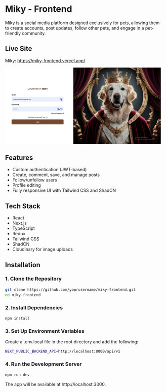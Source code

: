 # Miky - Frontend

Miky is a social media platform designed exclusively for pets, allowing them to create accounts, post updates, follow other pets, and engage in a pet-friendly community.

## Live Site
Miky: https://miky-frontend.vercel.app/

![Preview](./ss.png)

## Features
- Custom authentication (JWT-based)
- Create, comment, save, and manage posts
- Follow/unfollow users
- Profile editing
- Fully responsive UI with Tailwind CSS and ShadCN

## Tech Stack
- React
- Next.js
- TypeScript
- Redux
- Tailwind CSS
- ShadCN
- Cloudinary for image uploads

## Installation

### 1. Clone the Repository
```bash
git clone https://github.com/yourusername/miky-frontend.git
cd miky-frontend
```
### 2. Install Dependencies
```bash
npm install 
```
### 3. Set Up Environment Variables
Create a .env.local file in the root directory and add the following:
```bash
NEXT_PUBLIC_BACKEND_API=http://localhost:8000/api/v1 
```

### 4. Run the Development Server
```bash
npm run dev
```
The app will be available at http://localhost:3000.
